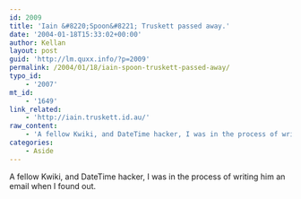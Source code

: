```yaml
---
id: 2009
title: 'Iain &#8220;Spoon&#8221; Truskett passed away.'
date: '2004-01-18T15:33:02+00:00'
author: Kellan
layout: post
guid: 'http://lm.quxx.info/?p=2009'
permalink: /2004/01/18/iain-spoon-truskett-passed-away/
typo_id:
    - '2007'
mt_id:
    - '1649'
link_related:
    - 'http://iain.truskett.id.au/'
raw_content:
    - 'A fellow Kwiki, and DateTime hacker, I was in the process of writing him an email when I found out.'
categories:
    - Aside
---
```


A fellow Kwiki, and DateTime hacker, I was in the process of writing him an email when I found out.